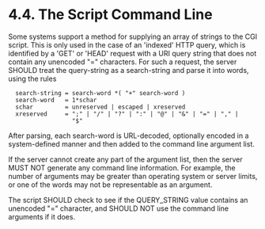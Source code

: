# 4.4.  The Script Command Line

   Some systems support a method for supplying an array of strings to
   the CGI script.  This is only used in the case of an 'indexed' HTTP
   query, which is identified by a 'GET' or 'HEAD' request with a URI
   query string that does not contain any unencoded "=" characters.  For
   such a request, the server SHOULD treat the query-string as a
   search-string and parse it into words, using the rules

      search-string = search-word *( "+" search-word )
      search-word   = 1*schar
      schar         = unreserved | escaped | xreserved
      xreserved     = ";" | "/" | "?" | ":" | "@" | "&" | "=" | "," |
                      "$"

   After parsing, each search-word is URL-decoded, optionally encoded in
   a system-defined manner and then added to the command line argument
   list.

   If the server cannot create any part of the argument list, then the
   server MUST NOT generate any command line information.  For example,
   the number of arguments may be greater than operating system or
   server limits, or one of the words may not be representable as an
   argument.

   The script SHOULD check to see if the QUERY_STRING value contains an
   unencoded "=" character, and SHOULD NOT use the command line
   arguments if it does.

